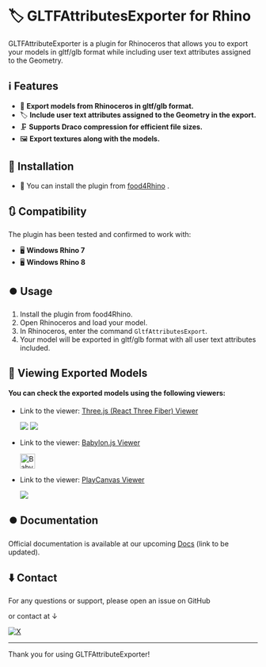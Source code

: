 ﻿# 🏷️ GLTFAttributesExporter for Rhino

GLTFAttributeExporter is a plugin for Rhinoceros that allows you to export your models in gltf/glb format while including user text attributes assigned to the Geometry.

## :information_source: Features

- 🎨 **Export models from Rhinoceros in gltf/glb format.**
- 🏷️ **Include user text attributes assigned to the Geometry in the export.**
- 🗜️ **Supports Draco compression for efficient file sizes.**
- 🖼️ **Export textures along with the models.**

## :arrow_down_small: Installation

- :rhinoceros: You can install the plugin from  [food4Rhino](https://www.food4rhino.com) .

## :arrows_clockwise: Compatibility

The plugin has been tested and confirmed to work with:

- 🖥️ **Windows Rhino 7**
- 🖥️ **Windows Rhino 8**

## :record_button: Usage

1. Install the plugin from food4Rhino.
2. Open Rhinoceros and load your model.
3. In Rhinoceros, enter the command `GltfAttributesExport`.
4. Your model will be exported in gltf/glb format with all user text attributes included.

## :cinema: Viewing Exported Models
#### You can check the exported models using the following viewers:

- Link to the viewer: [Three.js (React Three Fiber) Viewer](https://threejs.org/editor/)

    [![](https://img.shields.io/badge/-Three.js-000000.svg?logo=threedotjs)](https://your-threejs-viewer-link.com)
[![](https://img.shields.io/badge/-ReactThreeFiber-000000.svg?logo=react)](https://your-threejs-viewer-link.com)  




- Link to the viewer: [Babylon.js Viewer](https://threejs.org/editor/)

    [<img src="https://doc.babylonjs.com/img/home/babylonjs_identity_color.png" alt="Babylon.js" height="30">](https://your-babylonjs-viewer-link.com)  

- Link to the viewer: [PlayCanvas Viewer](https://threejs.org/editor/)

    [![](https://img.shields.io/badge/-PlayCanvas-000000.svg?logo=playcanvas)](https://github.com/playcanvas/engine)  



## :record_button: Documentation

Official documentation is available at our upcoming [Docs](#) (link to be updated).

## :arrow_down: Contact

For any questions or support, please open an issue on GitHub 

or contact at ↓

[![X](https://img.shields.io/badge/Follow_@tama20013_-shuya_tamaru-0000FF.svg?style=flat-square&logo=x&logoColor=white)](https://twitter.com/tama20013)

---

Thank you for using GLTFAttributeExporter!
